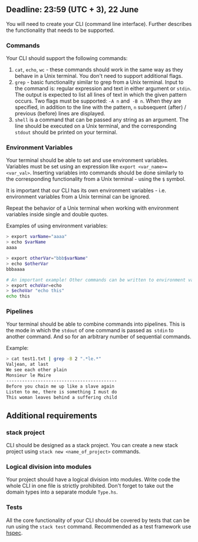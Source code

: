 ## Deadline: 23:59 (UTC + 3), 22 June

You will need to create your CLI (command line interface). Further
describes the functionality that needs to be supported.

### Commands

Your CLI should support the following commands:
1. `cat`, `echo`, `wc` - these commands should work in the same way as they behave in a Unix terminal. You don't need to support additional flags.
2. `grep` - basic functionality similar to grep from a Unix terminal. Input to the command is:
regular expression and text in either argument or `stdin`. The output is expected to list all lines of text in which the given pattern occurs. Two flags must be supported: `-A n` and` -B n`. When they are specified, in addition to the line with the pattern, `n` subsequent (after) / previous (before) lines are displayed.
3. `shell` is a command that can be passed any string as an argument. The line should be executed on a Unix terminal, and the corresponding `stdout` should be printed on your terminal.

### Environment Variables

Your terminal should be able to set and use environment variables.
Variables must be set using an expression like `export <var_name>=<var_val>`.
Inserting variables into commands should be done similarly to the corresponding functionality from a Unix terminal - using the `$` symbol.

It is important that our CLI has its own environment variables - i.e. environment variables from a Unix terminal can be ignored.

Repeat the behavior of a Unix terminal when working with environment variables inside single and double
quotes.

Examples of using environment variables:
```bash
> export varName="aaaa"
> echo $varName
aaaa

> export otherVar="bbb$varName"
> echo $otherVar
bbbaaaa

# An important example! Other commands can be written to environment variables.
> export echoVar=echo
> $echoVar "echo this"
echo this
```

### Pipelines

Your terminal should be able to combine commands into pipelines. This is the mode in which the `stdout` of one command is passed as` stdin` to another command.
And so for an arbitrary number of sequential commands.

Example:
```bash
> cat test1.txt | grep -B 2 ".*le.*"
Valjean, at last
We see each other plain
Monsieur le Maire
------------------------------------------
Before you chain me up like a slave again
Listen to me, there is something I must do
This woman leaves behind a suffering child
```


## Additional requirements

### stack project

CLI should be designed as a stack project. You can create a new stack project using
`stack new <name_of_project>` commands.

### Logical division into modules

Your project should have a logical division into modules. Write code
the whole CLI in one file is strictly prohibited. Don't forget to take out the domain types
into a separate module `Type.hs`.

### Tests

All the core functionality of your CLI should be covered by tests that can be run
using the `stack test` command. Recommended as a test framework
use [hspec](https://hackage.haskell.org/package/hspec).
